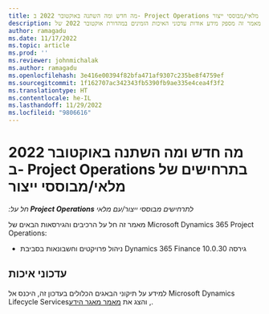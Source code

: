 ```yaml
---
title: מה חדש ומה השתנה באוקטובר 2022 ב- Project Operations בתרחישים של מלאי/מבוססי ייצור
description: מאמר זה מספק מידע אודות עדכוני האיכות הזמינים במהדורת אוקטובר 2022 של Microsoft Dynamics 365 Project Operations עבור תרחישים מבוססי-מלאי/ייצור.
author: ramagadu
ms.date: 11/17/2022
ms.topic: article
ms.prod: ''
ms.reviewer: johnmichalak
ms.author: ramagadu
ms.openlocfilehash: 3e416e00394f82bfa471af9307c235be8f4759ef
ms.sourcegitcommit: 1f162707ac342343fb5390fb9ae335e4cea4f3f2
ms.translationtype: HT
ms.contentlocale: he-IL
ms.lasthandoff: 11/29/2022
ms.locfileid: "9806616"
---
```

# <a name="whats-new-or-changed-in-project-operations-october-2022-for-stockedproduction-based-scenarios"></a>מה חדש ומה השתנה באוקטובר 2022 ב- Project Operations בתרחישים של מלאי/מבוססי ייצור

_חל על:**‏ Project Operations** לתרחישים מבוססי ייצור/עם מלאי_

מאמר זה חל על הרכיבים והגירסאות הבאים של Microsoft Dynamics 365 Project Operations:

- ניהול פרויקטים וחשבונאות בסביבת Dynamics 365 Finance גירסה 10.0.30

## <a name="quality-updates"></a>עדכוני איכות

למידע על תיקוני הבאגים הכלולים בעדכון זה, היכנס אל Microsoft Dynamics Lifecycle Services‏, והצג את [מאמר מאגר הידע](https://fix.lcs.dynamics.com/Issue/Details?bugId=745468).